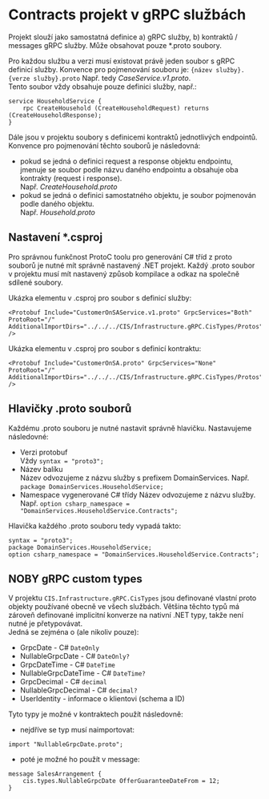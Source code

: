 ﻿# Contracts projekt v gRPC službách
Projekt slouží jako samostatná definice a) gRPC služby, b) kontraktů / messages gRPC služby.
Může obsahovat pouze *.proto soubory. 

Pro každou službu a verzi musí existovat právě jeden soubor s gRPC definicí služby. 
Konvence pro pojmenování souboru je: `{název služby}.{verze služby}.proto`
Např. tedy *CaseService.v1.proto*.  
Tento soubor vždy obsahuje pouze definici služby, např.:
```
service HouseholdService {
    rpc CreateHousehold (CreateHouseholdRequest) returns (CreateHouseholdResponse);
}
```

Dále jsou v projektu soubory s definicemi kontraktů jednotlivých endpointů. 
Konvence pro pojmenování těchto souborů je následovná:
- pokud se jedná o definici request a response objektu endpointu, jmenuje se soubor podle názvu daného endpointu a obsahuje oba kontrakty (request i response).  
Např. *CreateHousehold.proto*
- pokud se jedná o definici samostatného objektu, je soubor pojmenován podle daného objektu.  
Např. *Household.proto*

## Nastavení *.csproj
Pro správnou funkčnost ProtoC toolu pro generování C# tříd z proto souborů je nutné mít správně nastavený .NET projekt.
Každý .proto soubor v projektu musí mít nastavený způsob kompilace a odkaz na společně sdílené soubory.

Ukázka elementu v .csproj pro soubor s definicí služby:
```
<Protobuf Include="CustomerOnSAService.v1.proto" GrpcServices="Both" ProtoRoot="/" AdditionalImportDirs="../../../CIS/Infrastructure.gRPC.CisTypes/Protos" />
```

Ukázka elementu v .csproj pro soubor s definicí kontraktu:
```
<Protobuf Include="CustomerOnSA.proto" GrpcServices="None" ProtoRoot="/" AdditionalImportDirs="../../../CIS/Infrastructure.gRPC.CisTypes/Protos" />
```

## Hlavičky .proto souborů
Každému .proto souboru je nutné nastavit správně hlavičku. Nastavujeme následovné:
- Verzi protobuf  
Vždy `syntax = "proto3";`
- Název balíku  
Název odvozujeme z názvu služby s prefixem DomainServices. Např. `package DomainServices.HouseholdService;`
- Namespace vygenerované C# třídy
Název odvozujeme z názvu služby. Např. `option csharp_namespace = "DomainServices.HouseholdService.Contracts";`

Hlavička každého .proto souboru tedy vypadá takto:
```
syntax = "proto3";
package DomainServices.HouseholdService;
option csharp_namespace = "DomainServices.HouseholdService.Contracts";
```

## NOBY gRPC custom types
V projektu `CIS.Infrastructure.gRPC.CisTypes` jsou definované vlastní proto objekty používané obecně ve všech službách.
Většina těchto typů má zároveň definované implicitní konverze na nativní .NET typy, takže není nutné je přetypovávat.  
Jedná se zejména o (ale nikoliv pouze):
- GrpcDate - C# `DateOnly`
- NullableGrpcDate - C# `DateOnly?`
- GrpcDateTime - C# `DateTime`
- NullableGrpcDateTime - C# `DateTime?`
- GrpcDecimal - C# `decimal`
- NullableGrpcDecimal - C# `decimal?`
- UserIdentity - informace o klientovi (schema a ID)

Tyto typy je možné v kontraktech použít následovně:
- nejdříve se typ musí naimportovat:
```
import "NullableGrpcDate.proto";
```
- poté je možné ho použít v message:
```
message SalesArrangement {
    cis.types.NullableGrpcDate OfferGuaranteeDateFrom = 12;
}
```